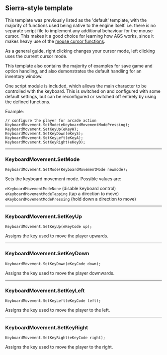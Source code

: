 ## Sierra-style template

This template was previously listed as the 'default' template, with the majority
of functions used being native to the engine itself. i.e. there is no separate
script file to implement any additional behaviour for the mouse cursor. This
makes it a good choice for learning how AGS works, since it makes heavy use of
the [mouse cursor functions](Mouse).

As a general guide, right clicking changes your cursor mode, left clicking uses
the current cursor mode.

This template also contains the majority of examples for save game and option
handling, and also demonstrates the default handling for an inventory window.

One script module is included, which allows the main character to be controlled
with the keyboard. This is switched on and configured with some default
settings, but can be reconfigured or switched off entirely by using the defined
functions.

Example:

    // configure the player for arcade action
    KeyboardMovement.SetMode(eKeyboardMovementModePressing);
    KeyboardMovement.SetKeyUp(eKeyW);
    KeyboardMovement.SetKeyDown(eKeyS);
    KeyboardMovement.SetKeyLeft(eKeyA);
    KeyboardMovement.SetKeyRight(eKeyD);

---

### KeyboardMovement.SetMode

    KeyboardMovement.SetMode(KeyboardMovementMode newmode);

Sets the keyboard movement mode. Possible values are:

`eKeyboardMovementModeNone` (disable keyboard control)<br>
`eKeyboardMovementModeTapping` (tap a direction to move)<br>
`eKeyboardMovementModePressing` (hold down a direction to move)

---

### KeyboardMovement.SetKeyUp

    KeyboardMovement.SetKeyUp(eKeyCode up);

Assigns the key used to move the player upwards.

---

### KeyboardMovement.SetKeyDown

    KeyboardMovement.SetKeyDown(eKeyCode down);

Assigns the key used to move the player downwards.

---

### KeyboardMovement.SetKeyLeft

    KeyboardMovement.SetKeyLeft(eKeyCode left);

Assigns the key used to move the player to the left.

---

### KeyboardMovement.SetKeyRight

    KeyboardMovement.SetKeyRight(eKeyCode right);

Assigns the key used to move the player to the right.
